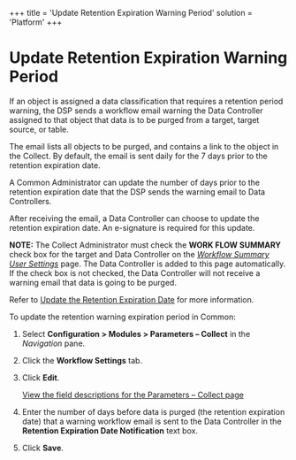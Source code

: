 +++
title = 'Update Retention Expiration Warning Period'
solution = 'Platform'
+++

# Update Retention Expiration Warning Period

If an object is assigned a data classification that requires a retention
period warning, the DSP sends a workflow email warning the Data
Controller assigned to that object that data is to be purged from a
target, target source, or table.

The email lists all objects to be purged, and contains a link to the
object in the Collect. By default, the email is sent daily for the 7
days prior to the retention expiration date.

A Common Administrator can update the number of days prior to the
retention expiration date that the DSP sends the warning email to Data
Controllers.

After receiving the email, a Data Controller can choose to update the
retention expiration date. An e-signature is required for this update.

**NOTE:** The Collect Administrator must check the **WORK FLOW SUMMARY**
check box for the target and Data Controller on the *[Workflow Summary
User
Settings](../../Collect/Page_Desc/Workflow_Summary_User_Settings.htm)*
page. The Data Controller is added to this page automatically. If the
check box is not checked, the Data Controller will not receive a warning
email that data is going to be purged.

Refer to [Update the Retention Expiration
Date](../../Collect/Use_Cases/Support_Regulatory_Compliance.htm#Update_the_Retention_Expiration_Date)
for more information.

To update the retention warning expiration period in Common:

1.  Select **Configuration \> Modules \> Parameters – Collect** in the
    *Navigation* pane.

2.  Click the **Workflow Settings** tab.

3.  Click **Edit**.
    
    [View the field descriptions for the Parameters – Collect
    page](../Page_Desc/Parameters_Collect.htm)

4.  Enter the number of days before data is purged (the retention
    expiration date) that a warning workflow email is sent to the Data
    Controller in the **Retention Expiration Date Notification** text
    box.

5.  Click **Save**.
